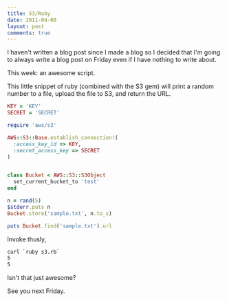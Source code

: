 ```yaml
---
title: S3/Ruby
date: 2011-04-08
layout: post
comments: true
---
```


I haven't written a blog post since I made a blog so I decided that I'm going to
always write a blog post on Friday even if I have nothing to write about.

This week: an awesome script.

This little snippet of ruby (combined with the S3 gem) will print a random
number to a file, upload the file to S3, and return the URL.

```ruby
KEY = 'KEY'
SECRET = 'SECRET'

require 'aws/s3'

AWS::S3::Base.establish_connection!(
  :access_key_id => KEY,
  :secret_access_key => SECRET
)


class Bucket < AWS::S3::S3Object
  set_current_bucket_to 'test'
end

n = rand(5)
$stderr.puts n
Bucket.store('sample.txt', n.to_s)

puts Bucket.find('sample.txt').url
```

Invoke thusly,

```sh
curl `ruby s3.rb`
5
5
```

Isn't that just awesome?

See you next Friday.
